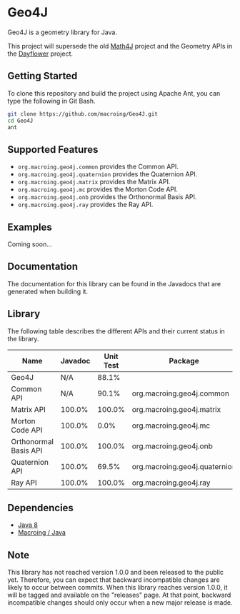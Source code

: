 Geo4J
=====
Geo4J is a geometry library for Java.

This project will supersede the old [Math4J](https://github.com/macroing/Math4J) project and the Geometry APIs in the [Dayflower](https://github.com/macroing/Dayflower) project.

Getting Started
---------------
To clone this repository and build the project using Apache Ant, you can type the following in Git Bash.

```bash
git clone https://github.com/macroing/Geo4J.git
cd Geo4J
ant
```

Supported Features
------------------
 - `org.macroing.geo4j.common` provides the Common API.
 - `org.macroing.geo4j.quaternion` provides the Quaternion API.
 - `org.macroing.geo4j.matrix` provides the Matrix API.
 - `org.macroing.geo4j.mc` provides the Morton Code API.
 - `org.macroing.geo4j.onb` provides the Orthonormal Basis API.
 - `org.macroing.geo4j.ray` provides the Ray API.

Examples
--------
Coming soon...

Documentation
-------------
The documentation for this library can be found in the Javadocs that are generated when building it.

Library
-------
The following table describes the different APIs and their current status in the library.

| Name                  | Javadoc | Unit Test | Package                       |
| --------------------- | ------- | --------- | ----------------------------- |
| Geo4J                 | N/A     |  88.1%    |                               |
| Common API            | N/A     |  90.1%    | org.macroing.geo4j.common     |
| Matrix API            | 100.0%  | 100.0%    | org.macroing.geo4j.matrix     |
| Morton Code API       | 100.0%  |   0.0%    | org.macroing.geo4j.mc         |
| Orthonormal Basis API | 100.0%  | 100.0%    | org.macroing.geo4j.onb        |
| Quaternion API        | 100.0%  |  69.5%    | org.macroing.geo4j.quaternion |
| Ray API               | 100.0%  | 100.0%    | org.macroing.geo4j.ray        |

Dependencies
------------
 - [Java 8](http://www.java.com)
 - [Macroing / Java](https://github.com/macroing/Java)

Note
----
This library has not reached version 1.0.0 and been released to the public yet. Therefore, you can expect that backward incompatible changes are likely to occur between commits. When this library reaches version 1.0.0, it will be tagged and available on the "releases" page. At that point, backward incompatible changes should only occur when a new major release is made.